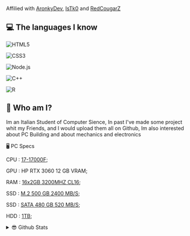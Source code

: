 Affilied with [AronkyDev](https://github.com/AronkyDev), [IsTk0](https://github.com/IsTk0) and [RedCougarZ](https://github.com/RedCougarZ)


## 💻 The languages I know

![HTML5](https://img.shields.io/static/v1?style=for-the-badge&message=HTML5&color=E34F26&logo=HTML5&logoColor=FFFFFF&label=)

![CSS3](https://img.shields.io/static/v1?style=for-the-badge&message=CSS3&color=1572B6&logo=CSS3&logoColor=FFFFFF&label=)

![Node.js](https://img.shields.io/static/v1?style=for-the-badge&message=Node.js&color=339933&logo=Node.js&logoColor=FFFFFF&label=)

![C++](https://img.shields.io/static/v1?style=for-the-badge&message=C%2B%2B&color=00599C&logo=C%2B%2B&logoColor=FFFFFF&label=)

![R](https://img.shields.io/static/v1?style=for-the-badge&message=R&color=276DC3&logo=R&logoColor=FFFFFF&label=)

## 🤔 Who am I?

Im an Italian Student of Computer Sience, In past I've made some project whit my Friends, and I would upload them all on Github, Im also interested about PC Building and about mechanics and electronics


<summary> 🖥️ PC Specs</summary>

CPU : [17-17000F](https://www.amazon.it/dp/B08TX3MXV5/?coliid=I3M8QB44T1YWUT&colid=13YCH284JN61W&psc=1&ref_=gv_ov_lig_pi_dp);

GPU : HP RTX 3060 12 GB VRAM;

RAM : [16x2GB 3200MHZ CL16](https://www.amazon.it/dp/B0897V51S8/?coliid=I18WCZ41DVPM4Y&colid=13YCH284JN61W&psc=1&ref_=gv_ov_lig_pi_dp); 

SSD : [M.2 500 GB 2400 MB/S](https://www.amazon.it/dp/B086BGWNY8/?coliid=I2GIIJZLMMZXAA&colid=13YCH284JN61W&psc=1&ref_=gv_ov_lig_pi_dp); 

SSD : [SATA 480 GB 520 MB/S](https://www.amazon.it/dp/B01C2JJB0G/?coliid=I2ER03Z3SN5EBZ&colid=13YCH284JN61W&psc=1&ref_=gv_ov_lig_pi_dp); 

HDD : [1TB](https://www.amazon.it/dp/B0711YN12S/?coliid=I1YWFN3W1X8M9Y&colid=13YCH284JN61W&psc=1&ref_=gv_ov_lig_pi_dp); 

</details>

<details>
<summary> 😎 Github Stats</summary>


![Your Repository's Stats](https://github-readme-stats.vercel.app/api?username=hemeraleback&show_icons=true) 
![Your Repository's Stats](https://github-readme-stats.vercel.app/api/top-langs/?username=hemeraleback&theme=blue-green)

</details>
